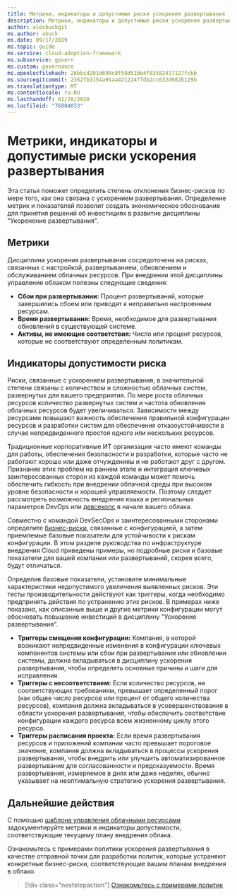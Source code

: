 ```yaml
---
title: Метрики, индикаторы и допустимые риски ускорения развертывания
description: Метрики, индикаторы и допустимые риски ускорения развертывания
author: alexbuckgit
ms.author: abuck
ms.date: 09/17/2019
ms.topic: guide
ms.service: cloud-adoption-framework
ms.subservice: govern
ms.custom: governance
ms.openlocfilehash: 26bbcd201d699c8f58d51bb4f83582417127fcbb
ms.sourcegitcommit: 2362fb3154a91aa421224ffdb2cc632d982b129b
ms.translationtype: MT
ms.contentlocale: ru-RU
ms.lasthandoff: 01/28/2020
ms.locfileid: "76804033"
---
```

# <a name="deployment-acceleration-metrics-indicators-and-risk-tolerance"></a>Метрики, индикаторы и допустимые риски ускорения развертывания

Эта статья поможет определить степень отклонения бизнес-рисков по мере того, как она связана с ускорением развертывания. Определение метрик и показателей позволит создать экономическое обоснование для принятия решений об инвестициях в развитие дисциплины "Укоренение развертывания".

## <a name="metrics"></a>Метрики

Дисциплина ускорения развертывания сосредоточена на рисках, связанных с настройкой, развертыванием, обновлением и обслуживанием облачных ресурсов. При внедрении этой дисциплины управления облаком полезны следующие сведения:

- **Сбои при развертывании:** Процент развертываний, которые завершились сбоем или приводят к неправильно настроенным ресурсам.
- **Время развертывания:** Время, необходимое для развертывания обновлений в существующей системе.
- **Активы, не имеющие соответствия:** Число или процент ресурсов, которые не соответствуют определенным политикам.

## <a name="risk-tolerance-indicators"></a>Индикаторы допустимости риска

Риски, связанные с ускорением развертывания, в значительной степени связаны с количеством и сложностью облачных систем, развернутых для вашего предприятия. По мере роста облачных ресурсов количество развернутых систем и частота обновления облачных ресурсов будет увеличиваться. Зависимости между ресурсами повышают важность обеспечения правильной конфигурации ресурсов и разработки систем для обеспечения отказоустойчивости в случае непредвиденного простоя одного или нескольких ресурсов.

<!-- "en-us" location is required for the URL below. -->

Традиционные корпоративные ИТ организации часто имеют команды для работы, обеспечения безопасности и разработки, которые часто не работают хорошо или даже отчужденияы и не работают друг с другом. Признание этих проблем на раннем этапе и интеграция ключевых заинтересованных сторон из каждой команды может помочь обеспечить гибкость при внедрении облачной среды при высоком уровне безопасности и хорошей управляемости. Поэтому следует рассмотреть возможность внедрения языка и региональных параметров DevOps или [девсекопс](https://www.microsoft.com/en-us/securityengineering/devsecops) в начале вашего облака.

Совместно с командой DevSecOps и заинтересованными сторонами определите [бизнес-риски](./business-risks.md), связанные с конфигурацией, а затем приемлемые базовые показатели для устойчивости к рискам конфигурации. В этом разделе руководства по инфраструктуре внедрения Cloud приведены примеры, но подробные риски и базовые показатели для вашей компании или развертываний, скорее всего, будут отличаться.

Определив базовые показатели, установите минимальные характеристики недопустимого увеличения выявленных рисков. Эти тесты производительности действуют как триггеры, когда необходимо предпринять действия по устранению этих рисков. В примерах ниже показано, как описанные выше и другие метрики конфигурации могут обосновать повышение инвестиций в дисциплину "Ускорение развертывания".

- **Триггеры смещения конфигурации:** Компания, в которой возникают непредвиденные изменения в конфигурации ключевых компонентов системы или сбои при развертывании или обновлении системы, должна вкладываться в дисциплину ускорения развертывания, чтобы определять основные причины и шаги для исправления.
- **Триггеры с несоответствием:** Если количество ресурсов, не соответствующих требованиям, превышает определенный порог (как общее число ресурсов или процент от общего количества ресурсов), компания должна вкладываться в усовершенствования в области ускорения развертывания, чтобы обеспечить соответствие конфигурации каждого ресурса всем жизненному циклу этого ресурса.
- **Триггеры расписания проекта:** Если время развертывания ресурсов и приложений компании часто превышает пороговое значение, компания должна вкладываться в процессы ускорения развертывания, чтобы внедрить или улучшить автоматизированное развертывание для согласованности и предсказуемости. Время развертывания, измеряемое в днях или даже неделях, обычно указывает на неоптимальную стратегию ускорения развертывания.

## <a name="next-steps"></a>Дальнейшие действия

С помощью [шаблона управления облачными ресурсами](./template.md) задокументируйте метрики и индикаторы допустимости, соответствующие текущему плану внедрения облака.

Ознакомьтесь с примерами политики ускорения развертывания в качестве отправной точки для разработки политик, которые устраняют конкретные бизнес-риски, соответствующие вашим планам внедрения в облако.

> [!div class="nextstepaction"]
> [Ознакомьтесь с примерами политик](./policy-statements.md)
